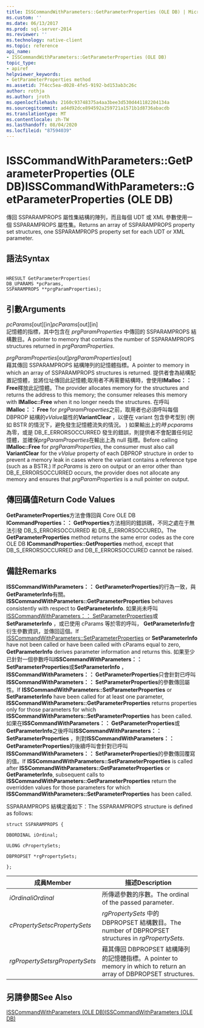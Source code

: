 ```yaml
---
title: ISSCommandWithParameters::GetParameterProperties (OLE DB) | Microsoft Docs
ms.custom: ''
ms.date: 06/13/2017
ms.prod: sql-server-2014
ms.reviewer: ''
ms.technology: native-client
ms.topic: reference
api_name:
- ISSCommandWithParameters::GetParameterProperties (OLE DB)
topic_type:
- apiref
helpviewer_keywords:
- GetParameterProperties method
ms.assetid: 7f4cc5ea-d028-4fe5-9192-bd153ab3c26c
author: rothja
ms.author: jroth
ms.openlocfilehash: 2160c93748375a4aa3bee3d530d441182204134a
ms.sourcegitcommit: ad4d92dce894592a259721a1571b1d8736abacdb
ms.translationtype: MT
ms.contentlocale: zh-TW
ms.lasthandoff: 08/04/2020
ms.locfileid: "87594039"
---
```

# <a name="isscommandwithparametersgetparameterproperties-ole-db"></a><span data-ttu-id="e80bc-102">ISSCommandWithParameters::GetParameterProperties (OLE DB)</span><span class="sxs-lookup"><span data-stu-id="e80bc-102">ISSCommandWithParameters::GetParameterProperties (OLE DB)</span></span>
  <span data-ttu-id="e80bc-103">傳回 SSPARAMPROPS 屬性集結構的陣列，而且每個 UDT 或 XML 參數使用一個 SSPARAMPROPS 屬性集。</span><span class="sxs-lookup"><span data-stu-id="e80bc-103">Returns an array of SSPARAMPROPS property set structures, one SSPARAMPROPS property set for each UDT or XML parameter.</span></span>  
  
## <a name="syntax"></a><span data-ttu-id="e80bc-104">語法</span><span class="sxs-lookup"><span data-stu-id="e80bc-104">Syntax</span></span>  
  
```  
  
HRESULT GetParameterProperties(  
DB_UPARAMS *pcParams,  
SSPARAMPROPS **prgParamProperties);  
```  
  
## <a name="arguments"></a><span data-ttu-id="e80bc-105">引數</span><span class="sxs-lookup"><span data-stu-id="e80bc-105">Arguments</span></span>  
 <span data-ttu-id="e80bc-106">*pcParams*[out][in]</span><span class="sxs-lookup"><span data-stu-id="e80bc-106">*pcParams*[out][in]</span></span>  
 <span data-ttu-id="e80bc-107">記憶體的指標，其中包含在 *prgParamProperties* 中傳回的 SSPARAMPROPS 結構數目。</span><span class="sxs-lookup"><span data-stu-id="e80bc-107">A pointer to memory that contains the number of SSPARAMPROPS structures returned in *prgParamProperties*.</span></span>  
  
 <span data-ttu-id="e80bc-108">*prgParamProperties*[out]</span><span class="sxs-lookup"><span data-stu-id="e80bc-108">*prgParamProperties*[out]</span></span>  
 <span data-ttu-id="e80bc-109">藉其傳回 SSPARAMPROPS 結構陣列的記憶體指標。</span><span class="sxs-lookup"><span data-stu-id="e80bc-109">A pointer to memory in which an array of SSPARAMPROPS structures is returned.</span></span> <span data-ttu-id="e80bc-110">提供者會為結構配置記憶體，並將位址傳回此記憶體;取用者不再需要結構時，會使用**IMalloc：： Free**釋放此記憶體。</span><span class="sxs-lookup"><span data-stu-id="e80bc-110">The provider allocates memory for the structures and returns the address to this memory; the consumer releases this memory with **IMalloc::Free** when it no longer needs the structures.</span></span> <span data-ttu-id="e80bc-111">在呼叫**IMalloc：： Free** for *prgParamProperties*之前，取用者也必須呼叫每個 DBPROP 結構的*vValue*屬性的**VariantClear** ，以便在 variant 包含參考型別 (例如 BSTR 的情況下，避免發生記憶體流失的情況。 ) 如果輸出上的*時 pcparams*為零，或是 DB_E_ERRORSOCCURRED 發生的錯誤，則提供者不會配置任何記憶體，並確保*prgParamProperties*在輸出上為 null 指標。</span><span class="sxs-lookup"><span data-stu-id="e80bc-111">Before calling **IMalloc::Free** for *prgParamProperties*, the consumer must also call **VariantClear** for the *vValue* property of each DBPROP structure in order to prevent a memory leak in cases where the variant contains a reference type (such as a BSTR.) If *pcParams* is zero on output or an error other than DB_E_ERRORSOCCURRED occurs, the provider does not allocate any memory and ensures that *prgParamProperties* is a null pointer on output.</span></span>  
  
## <a name="return-code-values"></a><span data-ttu-id="e80bc-112">傳回碼值</span><span class="sxs-lookup"><span data-stu-id="e80bc-112">Return Code Values</span></span>  
 <span data-ttu-id="e80bc-113">**GetParameterProperties**方法會傳回與 Core OLE DB **ICommandProperties：： GetProperties**方法相同的錯誤碼，不同之處在于無法引發 DB_S_ERRORSOCCURRED 和 DB_E_ERRORSOCCURED。</span><span class="sxs-lookup"><span data-stu-id="e80bc-113">The **GetParameterProperties** method returns the same error codes as the core OLE DB **ICommandProperties::GetProperties** method, except that DB_S_ERRORSOCCURRED and DB_E_ERRORSOCCURED cannot be raised.</span></span>  
  
## <a name="remarks"></a><span data-ttu-id="e80bc-114">備註</span><span class="sxs-lookup"><span data-stu-id="e80bc-114">Remarks</span></span>  
 <span data-ttu-id="e80bc-115">**ISSCommandWithParameters：： GetParameterProperties**的行為一致，與**GetParameterInfo**有關。</span><span class="sxs-lookup"><span data-stu-id="e80bc-115">**ISSCommandWithParameters::GetParameterProperties** behaves consistently with respect to **GetParameterInfo**.</span></span> <span data-ttu-id="e80bc-116">如果尚未呼叫[ISSCommandWithParameters：： SetParameterProperties](isscommandwithparameters-setparameterproperties-ole-db.md)或**SetParameterInfo** ，或已使用 cParams 等於零的呼叫， **GetParameterInfo**會衍生參數資訊，並傳回這個。</span><span class="sxs-lookup"><span data-stu-id="e80bc-116">If [ISSCommandWithParameters::SetParameterProperties](isscommandwithparameters-setparameterproperties-ole-db.md) or **SetParameterInfo** have not been called or have been called with cParams equal to zero, **GetParameterInfo** derives parameter information and returns this.</span></span> <span data-ttu-id="e80bc-117">如果至少已針對一個參數呼叫**ISSCommandWithParameters：： SetParameterProperties**或**SetParameterInfo** ， **ISSCommandWithParameters：： GetParameterProperties**只會針對已呼叫**ISSCommandWithParameters：： SetParameterProperties**的參數傳回屬性。</span><span class="sxs-lookup"><span data-stu-id="e80bc-117">If **ISSCommandWithParameters::SetParameterProperties** or **SetParameterInfo** have been called for at least one parameter, **ISSCommandWithParameters::GetParameterProperties** returns properties only for those parameters for which **ISSCommandWithParameters::SetParameterProperties** has been called.</span></span> <span data-ttu-id="e80bc-118">如果在**ISSCommandWithParameters：： GetParameterProperties**或**GetParameterInfo**之後呼叫**ISSCommandWithParameters：： SetParameterProperties** ，則對**ISSCommandWithParameters：： GetParameterProperties**的後續呼叫會針對已呼叫**ISSCommandWithParameters：： SetParameterProperties**的參數傳回覆寫的值。</span><span class="sxs-lookup"><span data-stu-id="e80bc-118">If **ISSCommandWithParameters::SetParameterProperties** is called after **ISSCommandWithParameters::GetParameterProperties** or **GetParameterInfo**, subsequent calls to **ISSCommandWithParameters::GetParameterProperties** return the overridden values for those parameters for which **ISSCommandWithParameters::SetParameterProperties** has been called.</span></span>  
  
 <span data-ttu-id="e80bc-119">SSPARAMPROPS 結構定義如下：</span><span class="sxs-lookup"><span data-stu-id="e80bc-119">The SSPARAMPROPS structure is defined as follows:</span></span>  
  
 `struct SSPARAMPROPS {`  
  
 `DBORDINAL iOrdinal;`  
  
 `ULONG cPropertySets;`  
  
 `DBPROPSET *rgPropertySets;`  
  
 `};`  
  
|<span data-ttu-id="e80bc-120">成員</span><span class="sxs-lookup"><span data-stu-id="e80bc-120">Member</span></span>|<span data-ttu-id="e80bc-121">描述</span><span class="sxs-lookup"><span data-stu-id="e80bc-121">Description</span></span>|  
|------------|-----------------|  
|<span data-ttu-id="e80bc-122">*iOrdinal*</span><span class="sxs-lookup"><span data-stu-id="e80bc-122">*iOrdinal*</span></span>|<span data-ttu-id="e80bc-123">所傳遞參數的序數。</span><span class="sxs-lookup"><span data-stu-id="e80bc-123">The ordinal of the passed parameter.</span></span>|  
|<span data-ttu-id="e80bc-124">*cPropertySets*</span><span class="sxs-lookup"><span data-stu-id="e80bc-124">*cPropertySets*</span></span>|<span data-ttu-id="e80bc-125">*rgPropertySets* 中的 DBPROPSET 結構數目。</span><span class="sxs-lookup"><span data-stu-id="e80bc-125">The number of DBPROPSET structures in *rgPropertySets*.</span></span>|  
|<span data-ttu-id="e80bc-126">*rgPropertySets*</span><span class="sxs-lookup"><span data-stu-id="e80bc-126">*rgPropertySets*</span></span>|<span data-ttu-id="e80bc-127">藉其傳回 DBPROPSET 結構陣列的記憶體指標。</span><span class="sxs-lookup"><span data-stu-id="e80bc-127">A pointer to memory in which to return an array of DBPROPSET structures.</span></span>|  
  
## <a name="see-also"></a><span data-ttu-id="e80bc-128">另請參閱</span><span class="sxs-lookup"><span data-stu-id="e80bc-128">See Also</span></span>  
 [<span data-ttu-id="e80bc-129">ISSCommandWithParameters &#40;OLE DB&#41;</span><span class="sxs-lookup"><span data-stu-id="e80bc-129">ISSCommandWithParameters &#40;OLE DB&#41;</span></span>](isscommandwithparameters-ole-db.md)  
  
  
